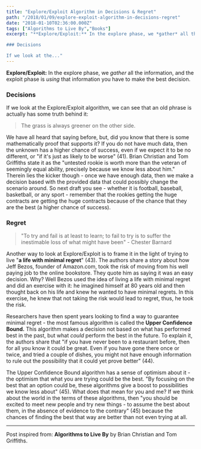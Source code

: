 ```yaml
---
title: "Explore/Exploit Algorithm in Decisions & Regret"
path: "/2018/01/09/explore-exploit-algorithm-in-decisions-regret"
date: "2018-01-10T02:36:00.000Z"
tags: ["Algorithms to Live By","Books"]
excerpt: "**Explore/Exploit:** In the explore phase, we *gather* all the information, and the exploit phase is *using* that information you have to make the best decision.

### Decisions

If we look at the..."
---
```


**Explore/Exploit:** In the explore phase, we *gather* all the information, and the exploit phase is *using* that information you have to make the best decision.

### Decisions

If we look at the Explore/Exploit algorithm, we can see that an old phrase is actually has some truth behind it:

> The grass is always greener on the other side.

We have all heard that saying before, but, did you know that there is some mathematically proof that supports it? If you do not have much data, then the unknown has a higher chance of success, even if we expect it to be no different, or "if it's just as likely to be worse" (41). Brian Christian and Tom Griffiths state it as the "untested rookie is worth more than the veteran of seemingly equal ability, precisely because we know less about him." Therein lies the kicker though - once we have enough data, then we make a decision based with the provided data that could possibly change the scenario around. So next draft you see - whether it is football, baseball, basketball, or any sport - remember that the rookies getting the huge contracts are getting the huge contracts because of the chance that they are the best (a higher chance of success).

### Regret

> "To try and fail is at least to learn; to fail to try is to suffer the inestimable loss of what might have been" - Chester Barnard

Another way to look at Explore/Exploit is to frame it in the light of trying to live "**a life with minimal regret**" (43). The authors share a story about how Jeff Bezos, founder of Amazon.com, took the risk of moving from his well paying job to the online bookstore. They quote him as saying it was an easy decision. Why? Well Bezos used the idea of living a life with minimal regret and did an exercise with it: he imagined himself at 80 years old and then thought back on his life and knew he wanted to have minimal regrets. In this exercise, he knew that not taking the risk would lead to regret, thus, he took the risk.

Researchers have then spent years looking to find a way to guarantee minimal regret - the most famous algorithm is called the **Upper Confidence Bound.** This algorithm makes a decision not based on what has performed best in the past, but what *could* perform the best in the future. To explain it, the authors share that "if you have never been to a restaurant before, then for all you know it could be great. Even if you have gone there once or twice, and tried a couple of dishes, you might not have enough information to rule out the possibility that it could yet prove better" (44).

The Upper Confidence Bound algorithm has a sense of optimism about it - the optimism that what you are trying could be the best. "By focusing on the best that an option could be, these algorithms give a boost to possibilities we know less about" (45). What does that mean for you and me? If we think about the world in the terms of these algorithms, then "you should be excited to meet new people and try new things - to assume the best about them, in the absence of evidence to the contrary" (45) because the chances of finding the best that way are better than not even trying at all.

---

Post inspired from: **Algorithms to Live By** by Brian Christian and Tom Griffiths.
